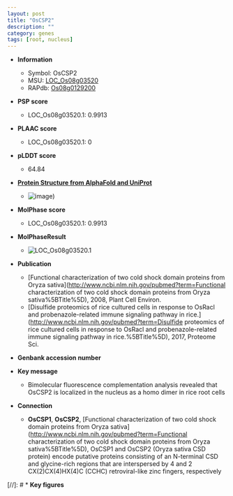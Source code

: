 ```yaml
---
layout: post
title: "OsCSP2"
description: ""
category: genes
tags: [root, nucleus]
---
```


* **Information**  
    + Symbol: OsCSP2  
    + MSU: [LOC_Os08g03520](http://rice.plantbiology.msu.edu/cgi-bin/ORF_infopage.cgi?orf=LOC_Os08g03520)  
    + RAPdb: [Os08g0129200](http://rapdb.dna.affrc.go.jp/viewer/gbrowse_details/irgsp1?name=Os08g0129200)  

* **PSP score**  
    + LOC_Os08g03520.1: 0.9913 

* **PLAAC score**  
    + LOC_Os08g03520.1: 0 

* **pLDDT score**
    + 64.84

* **[Protein Structure from AlphaFold and UniProt](https://www.uniprot.org/uniprotkb/Q84UR8/entry#structure)**
    + ![image](https://ricepsp.github.io/images/Q8/AF-Q84UR8-F1.png))

* **MolPhase score**
    + LOC_Os08g03520.1: 0.9913

* **MolPhaseResult**
    + ![LOC_Os08g03520.1](https://ricepsp.github.io/pictures/LOC_Os08g/LOC_Os08g03520.1.png)

* **Publication**  
    + [Functional characterization of two cold shock domain proteins from Oryza sativa](http://www.ncbi.nlm.nih.gov/pubmed?term=Functional characterization of two cold shock domain proteins from Oryza sativa%5BTitle%5D), 2008, Plant Cell Environ.
    + [Disulfide proteomics of rice cultured cells in response to OsRacl and probenazole-related immune signaling pathway in rice.](http://www.ncbi.nlm.nih.gov/pubmed?term=Disulfide proteomics of rice cultured cells in response to OsRacl and probenazole-related immune signaling pathway in rice.%5BTitle%5D), 2017, Proteome Sci.

* **Genbank accession number**  

* **Key message**  
    + Bimolecular fluorescence complementation analysis revealed that OsCSP2 is localized in the nucleus as a homo dimer in rice root cells

* **Connection**  
    + __OsCSP1__, __OsCSP2__, [Functional characterization of two cold shock domain proteins from Oryza sativa](http://www.ncbi.nlm.nih.gov/pubmed?term=Functional characterization of two cold shock domain proteins from Oryza sativa%5BTitle%5D), OsCSP1 and OsCSP2 (Oryza sativa CSD protein) encode putative proteins consisting of an N-terminal CSD and glycine-rich regions that are interspersed by 4 and 2 CX(2)CX(4)HX(4)C (CCHC) retroviral-like zinc fingers, respectively

[//]: # * **Key figures**  


